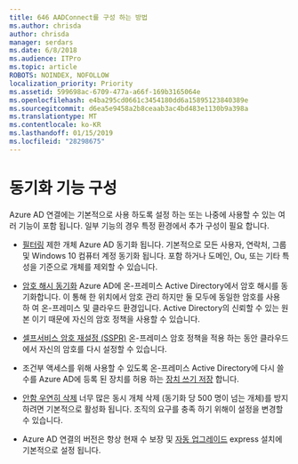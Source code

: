 ```yaml
---
title: 646 AADConnect를 구성 하는 방법
ms.author: chrisda
author: chrisda
manager: serdars
ms.date: 6/8/2018
ms.audience: ITPro
ms.topic: article
ROBOTS: NOINDEX, NOFOLLOW
localization_priority: Priority
ms.assetid: 599698ac-6709-477a-a66f-169b3165064e
ms.openlocfilehash: e4ba295cd0661c3454180dd6a15895123840389e
ms.sourcegitcommit: d6ea5e9458a2b8ceaab3ac4bd483e1130b9a398a
ms.translationtype: MT
ms.contentlocale: ko-KR
ms.lasthandoff: 01/15/2019
ms.locfileid: "28298675"
---
```

# <a name="configure-sync-features"></a>동기화 기능 구성

Azure AD 연결에는 기본적으로 사용 하도록 설정 하는 또는 나중에 사용할 수 있는 여러 기능이 포함 됩니다. 일부 기능의 경우 특정 환경에서 추가 구성이 필요 합니다.
  
- [필터링](https://docs.microsoft.com/azure/active-directory/connect/active-directory-aadconnectsync-configure-filtering) 제한 개체 Azure AD 동기화 됩니다. 기본적으로 모든 사용자, 연락처, 그룹 및 Windows 10 컴퓨터 계정 동기화 됩니다. 포함 하거나 도메인, Ou, 또는 기타 특성을 기준으로 개체를 제외할 수 있습니다. 
    
- [암호 해시 동기화](https://docs.microsoft.com/azure/active-directory/connect/active-directory-aadconnectsync-implement-password-hash-synchronization) Azure AD에 온-프레미스 Active Directory에서 암호 해시를 동기화합니다. 이 통해 한 위치에서 암호 관리 하지만 둘 모두에 동일한 암호를 사용 하 여 온-프레미스 및 클라우드 환경입니다. Active Directory의 신뢰할 수 있는 원본 이기 때문에 자신의 암호 정책을 사용할 수 있습니다. 
    
- [셀프서비스 암호 재설정 (SSPR)](https://docs.microsoft.com/azure/active-directory/authentication/quickstart-sspr) 온-프레미스 암호 정책을 적용 하는 동안 클라우드에서 자신의 암호를 다시 설정할 수 있습니다. 
    
- 조건부 액세스를 위해 사용할 수 있도록 온-프레미스 Active Directory에 다시 쓸 수를 Azure AD에 등록 된 장치를 허용 하는 [장치 쓰기 저장](https://docs.microsoft.com/azure/active-directory/connect/active-directory-aadconnect-feature-device-writeback) 합니다. 
    
- [안함 우연히 삭제](https://docs.microsoft.com/azure/active-directory/connect/active-directory-aadconnectsync-feature-prevent-accidental-deletes) 너무 많은 동시 개체 삭제 (동기화 당 500 명이 넘는 개체)를 방지 하려면 기본적으로 활성화 됩니다. 조직의 요구를 충족 하기 위해이 설정을 변경할 수 있습니다. 
    
- Azure AD 연결의 버전은 항상 현재 수 보장 및 [자동 업그레이드](https://docs.microsoft.com/azure/active-directory/connect/active-directory-aadconnect-feature-automatic-upgrade) express 설치에 기본적으로 설정 됩니다. 
    

